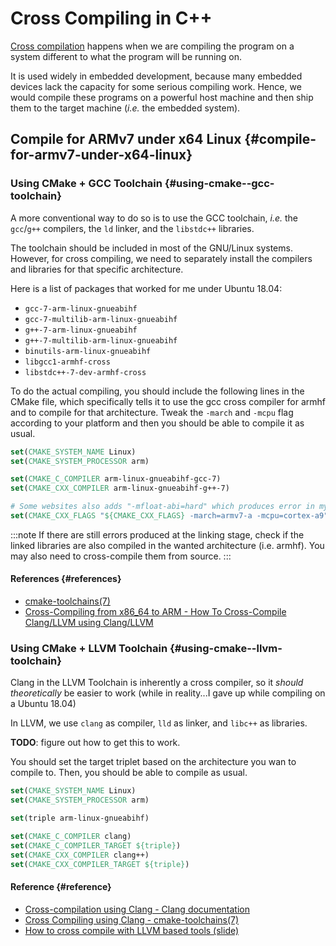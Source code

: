 # Cross Compiling in C++

[Cross compilation](http://en.wikipedia.org/wiki/Cross_compilation) happens when we are compiling the program on a system different to what the program will be running on.

It is used widely in embedded development, because many embedded devices lack the capacity for some serious compiling work. Hence, we would compile these programs on a powerful host machine and then ship them to the target machine (_i.e._ the embedded system).

## Compile for ARMv7 under x64 Linux {#compile-for-armv7-under-x64-linux}

### Using CMake + GCC Toolchain {#using-cmake--gcc-toolchain}

A more conventional way to do so is to use the GCC toolchain, _i.e._ the `gcc`/`g++` compilers, the `ld` linker, and the `libstdc++` libraries.

The toolchain should be included in most of the GNU/Linux systems. However, for cross compiling, we need to separately install the compilers and libraries for that specific architecture.

Here is a list of packages that worked for me under Ubuntu 18.04:

- `gcc-7-arm-linux-gnueabihf`
- `gcc-7-multilib-arm-linux-gnueabihf`
- `g++-7-arm-linux-gnueabihf`
- `g++-7-multilib-arm-linux-gnueabihf`
- `binutils-arm-linux-gnueabihf`
- `libgcc1-armhf-cross`
- `libstdc++-7-dev-armhf-cross`

To do the actual compiling, you should include the following lines in the CMake file, which specifically tells it to use the gcc cross compiler for armhf and to compile for that architecture. Tweak the `-march` and `-mcpu` flag according to your platform and then you should be able to compile it as usual.

```cmake
set(CMAKE_SYSTEM_NAME Linux)
set(CMAKE_SYSTEM_PROCESSOR arm)

set(CMAKE_C_COMPILER arm-linux-gnueabihf-gcc-7)
set(CMAKE_CXX_COMPILER arm-linux-gnueabihf-g++-7)

# Some websites also adds "-mfloat-abi=hard" which produces error in my environment (gcc v7.5)
set(CMAKE_CXX_FLAGS "${CMAKE_CXX_FLAGS} -march=armv7-a -mcpu=cortex-a9")
```

:::note
If there are still errors produced at the linking stage, check if the linked libraries are also compiled in the wanted architecture (i.e. armhf). You may also need to cross-compile them from source.
:::

#### References {#references}

- [cmake-toolchains(7)](https://cmake.org/cmake/help/latest/manual/cmake-toolchains.7.html#cross-compiling-for-linux)
- [Cross-Compiling from x86_64 to ARM - How To Cross-Compile Clang/LLVM using Clang/LLVM](https://llvm.org/docs/HowToCrossCompileLLVM.html#cross-compiling-from-x86-64-to-arm)

### Using CMake + LLVM Toolchain {#using-cmake--llvm-toolchain}

Clang in the LLVM Toolchain is inherently a cross compiler, so it _should_ _theoretically_ be easier to work (while in reality...I gave up while compiling on a Ubuntu 18.04)

In LLVM, we use `clang` as compiler, `lld` as linker, and `libc++` as libraries.

**TODO**: figure out how to get this to work.

You should set the target triplet based on the architecture you wan to compile to. Then, you should be able to compile as usual.

```cmake
set(CMAKE_SYSTEM_NAME Linux)
set(CMAKE_SYSTEM_PROCESSOR arm)

set(triple arm-linux-gnueabihf)

set(CMAKE_C_COMPILER clang)
set(CMAKE_C_COMPILER_TARGET ${triple})
set(CMAKE_CXX_COMPILER clang++)
set(CMAKE_CXX_COMPILER_TARGET ${triple})
```

#### Reference {#reference}

- [Cross-compilation using Clang - Clang documentation](https://clang.llvm.org/docs/CrossCompilation.html)
- [Cross Compiling using Clang - cmake-toolchains(7)](https://cmake.org/cmake/help/latest/manual/cmake-toolchains.7.html#cross-compiling-using-clang)
- [How to cross compile with LLVM based tools (slide)](https://archive.fosdem.org/2018/schedule/event/crosscompile/attachments/slides/2107/export/events/attachments/crosscompile/slides/2107/How_to_cross_compile_with_LLVM_based_tools.pdf)
